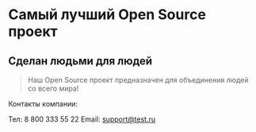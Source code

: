 # Самый лучший Open Source проект

## Сделан людьми для людей

> Наш Open Source проект предназначен для объединения людей со всего мира!


Контакты компании:

Тел: 8 800 333 55 22
Email: support@test.ru
